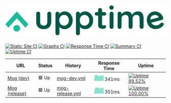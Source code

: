 # [![Upptime](./assets/logo.svg)](http://mog-status.elchronicle.io)

[![Static Site CI](https://github.com/cravemob/mog-status/workflows/Static%20Site%20CI/badge.svg)](https://github.com/cravemob/mog-status/actions?query=workflow%3A%22Static+Site+CI%22)
[![Graphs CI](https://github.com/cravemob/mog-status/workflows/Graphs%20CI/badge.svg)](https://github.com/cravemob/mog-status/actions?query=workflow%3A%22Graphs+CI%22)
[![Response Time CI](https://github.com/cravemob/mog-status/workflows/Response%20Time%20CI/badge.svg)](https://github.com/cravemob/mog-status/actions?query=workflow%3A%22Response+Time+CI%22)
[![Summary CI](https://github.com/cravemob/mog-status/workflows/Summary%20CI/badge.svg)](https://github.com/cravemob/mog-status/actions?query=workflow%3A%22Summary+CI%22)
[![Uptime CI](https://github.com/cravemob/mog-status/workflows/Uptime%20CI/badge.svg)](https://github.com/cravemob/mog-status/actions?query=workflow%3A%22Uptime+CI%22)

<!--start: status pages-->
<!-- This summary is generated by Upptime (https://github.com/upptime/upptime) -->
<!-- Do not edit this manually, your changes will be overwritten -->

| URL                                                                              | Status | History                                                                                          | Response Time                                                                    | Uptime                                                                                                                                                                                                                     |
| -------------------------------------------------------------------------------- | ------ | ------------------------------------------------------------------------------------------------ | -------------------------------------------------------------------------------- | -------------------------------------------------------------------------------------------------------------------------------------------------------------------------------------------------------------------------- |
| [Mog (dev)](http://ec2-13-125-98-107.ap-northeast-2.compute.amazonaws.com:30000) | 🟩 Up  | [mog-dev.yml](https://github.com/Cravemob/mog-status/commits/master/history/mog-dev.yml)         | <img alt="Response time graph" src="./graphs/mog-dev.png" height="20"> 341ms     | [![Uptime 99.52%](https://img.shields.io/endpoint?url=https%3A%2F%2Fraw.githubusercontent.com%2FCravemob%2Fmog-status%2Fmaster%2Fapi%2Fmog-dev%2Fuptime.json)](https://mog-status.elchronicle.io/history/mog-dev)          |
| [Mog (release)](http://15.164.136.6:30000)                                       | 🟩 Up  | [mog-release.yml](https://github.com/Cravemob/mog-status/commits/master/history/mog-release.yml) | <img alt="Response time graph" src="./graphs/mog-release.png" height="20"> 351ms | [![Uptime 100.00%](https://img.shields.io/endpoint?url=https%3A%2F%2Fraw.githubusercontent.com%2FCravemob%2Fmog-status%2Fmaster%2Fapi%2Fmog-release%2Fuptime.json)](https://mog-status.elchronicle.io/history/mog-release) |

<!--end: status pages-->
